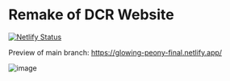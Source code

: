 # Remake of DCR Website

[![Netlify Status](https://api.netlify.com/api/v1/badges/42b0147a-ced3-4a82-88fa-e963a780db93/deploy-status)](https://app.netlify.com/sites/glowing-peony-f73d95/deploys)

Preview of main branch: https://glowing-peony-final.netlify.app/

![image](https://user-images.githubusercontent.com/80715153/185753721-d8476a65-a777-4bf3-b5f1-48df75ff19cd.png)
